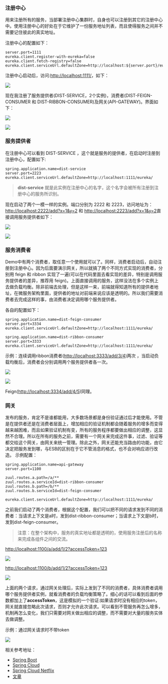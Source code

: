 ### 注册中心
用来注册所有的服务，当部署注册中心集群时，自身也可以注册到其它的注册中心中。使用注册中心的好处在于它维护了一份服务地址列表，而且使得服务之间并不需要记住彼此的真实地址。

注册中心的配置如下：
```
server.port=1111
eureka.client.register-with-eureka=false
eureka.client.fetch-registry=false
eureka.client.serviceUrl.defaultZone=http://localhost:${server.port}/eureka/
```
注册中心启动后，访问:[http://localhost:1111/](http://localhost:1111/)，如下：

![](./images/0.png) 

现在我注册了服务提供者(DIST-SERVICE，2个实例)，消费者(DIST-FEIGN-CONSUMER 和 DIST-RIBBON-CONSUMER)及网关(API-GATEWAY)。界面如下：

![](./images/1.png) 

![](./images/2.png) 

### 服务提供者
在注册中心可以看到 DIST-SERVICE ，这个就是服务的提供者，在启动时注册到注册中心，配置如下:
```
spring.application.name=dist-service
server.port=2223
eureka.client.serviceUrl.defaultZone=http://localhost:1111/eureka/
```

> **dist-service** 就是此实例在注册中心的名字，这个名字会被所有注册到注册中心的服务所识别。

现在启动了两个一模一样的实例。端口分别为 2222 和 2223，访问地址为：[http://localhost:2222/add?x=1&y=2](http://localhost:2222/add?x=1&y=2) 和 [http://localhost:2223/add?x=1&y=2](http://localhost:2223/add?x=1&y=2)直接调用服务提供者如下：

![](./images/3.png) 

![](./images/4.png) 
 
### 服务消费者
Demo中有两个消费者，取任意一个使用就可以了。同样，消费者启动后，自动注册到注册中心。因为后面要演示网关，所以就搞了两个不同方式实现的消费者，分别用 feign 和 ribbon 实现了一遍(可以在代码里面去看实现的差异，特别是调用服务提供者的差异，推荐用 feign)。上面直接调用的服务，这样没法在多个实例上去做负载均衡。除非前端去处理，但是这样一来，前端就得知道所有的提供者地址，在微服务架构里面，提供者的地址对前端来说应该是透明的。所以我们需要消费者去完成这样的事，由消费者决定调用哪个服务提供者。

各自的配置如下：
```
spring.application.name=dist-feign-consumer
server.port=3334
eureka.client.serviceUrl.defaultZone=http://localhost:1111/eureka/
```
```
spring.application.name=dist-ribbon-consumer
server.port=3333
eureka.client.serviceUrl.defaultZone=http://localhost:1111/eureka/
```

示例：连续调用ribbon消费者([http://localhost:3333/add/3/4](http://localhost:3333/add/3/4))两次 ，当启动负载均衡后，消费者会分别调用两个服务提供者各一次。

![](./images/5.png) 

![](./images/6.png) 

Feign([http://localhost:3334/add/4/5](http://localhost:3334/add/4/5))同理。

### 网关
发布的服务，肯定不是谁都能用，大多数场景都是身份验证通过后才能使用。不管是在提供者还是在消费者层面上，增加相应的验证机制都会随着服务的增多而变得越来越困难，而且如果验证机制有变，所有的服务程序都要做出相应的调整，这显然不合理。所以在所有的服务之前，需要有一个网关来完成这件事，过滤、验证等都交给这个网关，由网关来统一管理。除此之外，网关还能充当路由的功能，由它决定把服务发到哪，与ESB的区别在于它不管消息的格式，也不会对响应进行改造。
示例配置：
```
spring.application.name=api-gateway
server.port=1100

zuul.routes.a.path=/a/**
zuul.routes.a.serviceId=dist-ribbon-consumer
zuul.routes.b.path=/b/**
zuul.routes.b.serviceId=dist-feign-consumer

eureka.client.serviceUrl.defaultZone=http://localhost:1111/eureka/
```
之前我们启动了两个消费者，根据这个配置，我们可以把不同的请求发到不同的消费者：当请求上下文是a时，发到dist-ribbon-consumer；当请求上下文是b时，发到dist-feign-consumer。

> 注意：在整个架构中，服务的真实地址都是透明的，使用服务注册后的名称来完成各组件之间的交流。

[http://localhost:1100/a/add/1/2?accessToken=123](http://localhost:1100/a/add/1/2?accessToken=123)

![](./images/7.png) 

[http://localhost:1100/b/add/1/2?accessToken=123](http://localhost:1100/b/add/1/2?accessToken=123)

![](./images/8.png)   

上面的两个请求，通过网关处理后，实际上发到了不同的消费者，具体消费者调用哪个服务提供者实例，就看消费者的负载均衡策略了。细心的话可以看到后面的参数都加上了**accessToken**，这是模拟的一个验证:如果请求时没有相应的token，网关就直接忽略此次请求，否则才允许此次请求。可以看到不管服务再怎么增多，机制再怎么变化，我们只需要对网关做出相应的调整，而不需要对大量的服务实体去做调整。

示例：通过网关请求时不带token

![](./images/9.png)    

相关参考地址：
- [Spring Boot](http://projects.spring.io/spring-boot/)
- [Spring Cloud](http://projects.spring.io/spring-cloud/)
- [Spring Cloud Netflix](http://cloud.spring.io/spring-cloud-netflix/)
- [文章](http://blog.didispace.com/springcloud1/)